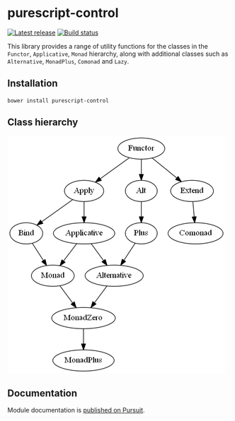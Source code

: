 # purescript-control

[![Latest release](http://img.shields.io/github/release/purescript/purescript-control.svg)](https://github.com/purescript/purescript-control/releases)
[![Build status](https://travis-ci.org/purescript/purescript-control.svg?branch=master)](https://travis-ci.org/purescript/purescript-control)

This library provides a range of utility functions for the classes in the `Functor`, `Applicative`, `Monad` hierarchy, along with additional classes such as `Alternative`, `MonadPlus`, `Comonad` and `Lazy`.

## Installation

```
bower install purescript-control
```

## Class hierarchy

![Class diagram](class-diagram.png)

## Documentation

Module documentation is [published on Pursuit](http://pursuit.purescript.org/packages/purescript-control).
